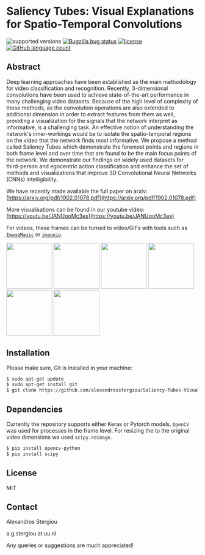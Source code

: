 # Saliency Tubes: Visual Explanations for Spatio-Temporal Convolutions

![supported versions](https://img.shields.io/badge/python-2.7%2C%203.5-green.svg)
[![Bugzilla bug status](https://img.shields.io/github/issues/alexandrosstergiou/Saliency-Tubes-Visual-Explanations-for-Spatio-Temporal-Convolutions.svg)](https://github.com/alexandrosstergiou/Saliency-Tubes-Visual-Explanations-for-Spatio-Temporal-Convolutions/issues)
[![license](https://img.shields.io/github/license/alexandrosstergiou/Keras-3DCNN-Heatmap.svg)](https://github.com/alexandrosstergiou/Keras-3DCNN-Heatmap/blob/master/LICENSE)
[![GitHub language count](https://img.shields.io/badge/library-pytorch%2Ckeras-blue.svg)](https://keras.io/)

## Abstract
Deep learning approaches have been established as the main methodology for video classification and recognition. Recently, 3-dimensional convolutions have been used to achieve state-of-the-art performance in many challenging video datasets. Because of the high level of complexity of these methods, as the convolution operations are also extended to additional dimension in order to extract features from them as well, providing a visualization for the signals that the network interpret as informative, is a challenging task. An effective notion of understanding the network's inner-workings would be to isolate the spatio-temporal regions on the video that the network finds most informative. We propose a method called Saliency Tubes which demonstrate the foremost points and regions in both frame level and over time that are found to be the main focus points of the network. We demonstrate our findings on widely used datasets for third-person and egocentric action classification and enhance the set of methods and visualizations that improve 3D Convolutional Neural Networks (CNNs) intelligibility.

We have recently made available the full paper on arxiv: [https://arxiv.org/pdf/1902.01078.pdf](https://arxiv.org/pdf/1902.01078.pdf)

More visualisations can be found in our youtube video: [https://youtu.be/JANUqoMc3es](https://youtu.be/JANUqoMc3es)

For videos, these frames can be turned to video/GIFs with tools such as [`ImageMagic`](https://github.com/ImageMagick/ImageMagick) or [`imageio`](http://imageio.github.io/).

<p float="left">
<img src="https://github.com/alexandrosstergiou/Saliency-Tubes-Visual-Explanations-for-Spatio-Temporal-Convolutions/blob/master/examples/cliff_diving.gif" width="120" height="120" /> 
<img src="https://github.com/alexandrosstergiou/Saliency-Tubes-Visual-Explanations-for-Spatio-Temporal-Convolutions/blob/master/examples/rafting.gif" width="120" height="120" />
  <img src="https://github.com/alexandrosstergiou/Saliency-Tubes-Visual-Explanations-for-Spatio-Temporal-Convolutions/blob/master/examples/bowling.gif" width="120" height="120" /> 
<img src="https://github.com/alexandrosstergiou/Saliency-Tubes-Visual-Explanations-for-Spatio-Temporal-Convolutions/blob/master/examples/opening_door.gif" width="120" height="120" /> 
<img src="https://github.com/alexandrosstergiou/Saliency-Tubes-Visual-Explanations-for-Spatio-Temporal-Convolutions/blob/master/examples/washing.gif" width="120" height="120" />
  <img src="https://github.com/alexandrosstergiou/Saliency-Tubes-Visual-Explanations-for-Spatio-Temporal-Convolutions/blob/master/examples/opening_drawer.gif" width="120" height="120" /> 
</p>



## Installation
Please make sure, Git is installed in your machine:
```sh
$ sudo apt-get update
$ sudo apt-get install git
$ git clone https://github.com/alexandrosstergiou/Saliency-Tubes-Visual-Explanations-for-Spatio-Temporal-Convolutions.git
```

## Dependencies
Currently the repository supports either Keras or Pytorch models.  `OpenCV` was used for processes in the frame level. For resizing the  to the original video dimensions we used `scipy.ndimage`.
```sh
$ pip install opencv-python
$ pip install scipy
```

## License
MIT


## Contact
Alexandros Stergiou

a.g.stergiou at uu.nl

Any queries or suggestions are much appreciated!
